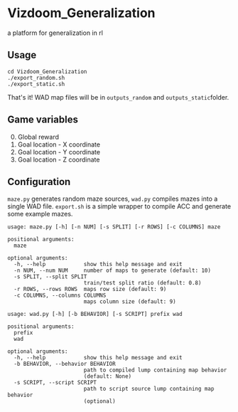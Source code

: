 # Vizdoom_Generalization
a platform for generalization in rl
## Usage

```
cd Vizdoom_Generalization
./export_random.sh
./export_static.sh
```

That's it! WAD map files will be in `outputs_random`  and  `outputs_static`folder.

## Game variables

0. Global reward
1. Goal location - X coordinate
2. Goal location - Y coordinate
3. Goal location - Z coordinate

## Configuration

`maze.py` generates random maze sources, `wad.py` compiles mazes into a single WAD file. `export.sh` is a simple wrapper to compile ACC and generate some example mazes.

```
usage: maze.py [-h] [-n NUM] [-s SPLIT] [-r ROWS] [-c COLUMNS] maze

positional arguments:
  maze

optional arguments:
  -h, --help            show this help message and exit
  -n NUM, --num NUM     number of maps to generate (default: 10)
  -s SPLIT, --split SPLIT
                        train/test split ratio (default: 0.8)
  -r ROWS, --rows ROWS  maps row size (default: 9)
  -c COLUMNS, --columns COLUMNS
                        maps column size (default: 9)
```

```
usage: wad.py [-h] [-b BEHAVIOR] [-s SCRIPT] prefix wad

positional arguments:
  prefix
  wad

optional arguments:
  -h, --help            show this help message and exit
  -b BEHAVIOR, --behavior BEHAVIOR
                        path to compiled lump containing map behavior
                        (default: None)
  -s SCRIPT, --script SCRIPT
                        path to script source lump containing map behavior
                        (optional)
```

